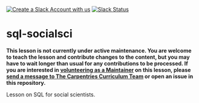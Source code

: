 [![Create a Slack Account with us](https://img.shields.io/badge/Create_Slack_Account-The_Carpentries-071159.svg)](https://slack-invite.carpentries.org/)
[![Slack Status](https://img.shields.io/badge/Slack_Channel-dc--socsci--sql-E01563.svg)](https://carpentries.slack.com/messages/C9Y6QJZ8F)

# sql-socialsci

**This lesson is not currently under active maintenance. You are welcome to teach the lesson and contribute changes to the content, but you may have to wait longer than usual for any contributions to be processed. If you are interested in [volunteering as a Maintainer](https://docs.carpentries.org/topic_folders/maintainers/maintainers.html) on this lesson, please [send a message to The Carpentries Curriculum Team](mailto:team@carpentries.org) or open an issue in this repository.**

Lesson on SQL for social scientists.


